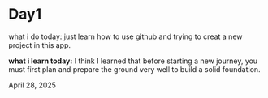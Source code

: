 # **Day1**
what i do today: just learn how to use github and trying to creat a new project in this app. 

**what i learn today:** 
I think I learned that before starting a new journey, you must first plan and prepare the ground very well to build a solid foundation.

April 28, 2025
